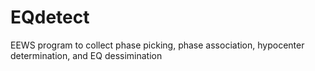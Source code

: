 # EQdetect
EEWS program to collect phase picking, phase association, hypocenter determination, and EQ dessimination
